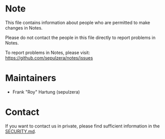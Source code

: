 Note
====

This file contains information about people who are permitted to make changes in Notes.

Please do not contact the people in this file directly to report problems in Notes.

To report problems in Notes, please visit:
https://github.com/sepulzera/notes/issues

Maintainers
===========

- Frank \"Roy\" Hartung (sepulzera)

Contact
=======

If you want to contact us in private, please find sufficient information in the [SECURITY.md](SECURITY.md).
